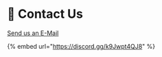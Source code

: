 # 📮 Contact Us

[Send us an E-Mail](mailto:contact@exodao.net)

{% embed url="https://discord.gg/k9Jwpt4QJ8" %}
